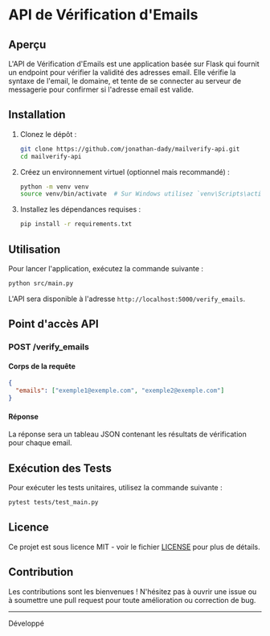 # API de Vérification d'Emails

## Aperçu
L'API de Vérification d'Emails est une application basée sur Flask qui fournit un endpoint pour vérifier la validité des adresses email. Elle vérifie la syntaxe de l'email, le domaine, et tente de se connecter au serveur de messagerie pour confirmer si l'adresse email est valide.

## Installation

1. Clonez le dépôt :
   ```bash
   git clone https://github.com/jonathan-dady/mailverify-api.git
   cd mailverify-api
   ```

2. Créez un environnement virtuel (optionnel mais recommandé) :
   ```bash
   python -m venv venv
   source venv/bin/activate  # Sur Windows utilisez `venv\Scripts\activate`
   ```

3. Installez les dépendances requises :
   ```bash
   pip install -r requirements.txt
   ```

## Utilisation

Pour lancer l'application, exécutez la commande suivante :

```bash
python src/main.py
```

L'API sera disponible à l'adresse `http://localhost:5000/verify_emails`.

## Point d'accès API

### POST /verify_emails

#### Corps de la requête
```json
{
  "emails": ["exemple1@exemple.com", "exemple2@exemple.com"]
}
```

#### Réponse
La réponse sera un tableau JSON contenant les résultats de vérification pour chaque email.

## Exécution des Tests

Pour exécuter les tests unitaires, utilisez la commande suivante :

```bash
pytest tests/test_main.py
```

## Licence

Ce projet est sous licence MIT - voir le fichier [LICENSE](LICENSE) pour plus de détails.

## Contribution

Les contributions sont les bienvenues ! N'hésitez pas à ouvrir une issue ou à soumettre une pull request pour toute amélioration ou correction de bug.

---
Développé